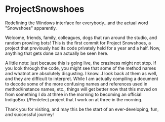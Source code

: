 # ProjectSnowshoes
Redefining the Windows interface for everybody...and the actual word "Snowshoes" apparently.

Welcome, friends, family, colleagues, dogs that run around the studio, and random prowling bots! This is the first commit for Project Snowshoes, a project that previously had its code privately held for a year and a half. Now, anything that gets done can actually be seen here. 

A little note: just because this is going live, the craziness might not stop. If you look through the code, you might see that some of the method names and whatnot are absolutely disgusting. I know...I look back at them as well, and they are difficult to interpret. While I am actually compiling a document to decode some of the more confusing names and references used in method/instance names, etc., things will get better now that this moved on from something I do at three in the morning to becoming an official IndigoBox (/Pentelec) project that I work on at three in the morning.

Thank you for visiting, and may this be the start of an ever-developing, fun, and successful journey!
